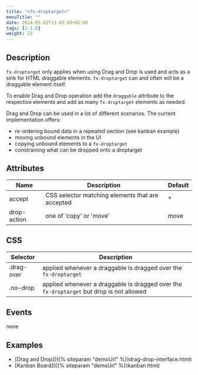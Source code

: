 ```yaml
---
title: "<fx-droptarget>"
menuTitle: ""
date: 2024-05-02T13:45:49+02:00
tags: [2.1.0]
weight: 23
---
```


## Description

`fx-droptarget` only applies when using Drag and Drop is used and acts as 
a sink for HTML draggable elements. `fx-droptarget` can and often will be a draggable element 
itself.

To enable Drag and Drop operation add the `draggable` attribute to the respective elements and add as many
`fx-droptarget` elements as needed. 

Drag and Drop can be used in a lot of different scenarios. The current implementation offers:
* re-ordering bound data in a repeated section (see kanban example)
* moving unbound elements in the UI
* copying unbound elements to a `fx-droptarget`
* constraining what can be dropped onto a droptarget


## Attributes
| Name          | Description                                       | Default |
|---------------|---------------------------------------------------|---|
| accept        | CSS selector matching elements that are accepted  | * |
| drop-action   | one of 'copy' or 'move'                           | move |


## CSS 
| Selector   | Description                                                                              |
|------------|------------------------------------------------------------------------------------------|
| .drag-over | applied whenever a draggable is dragged over the `fx-droptarget`                         |
| .no-drop   | applied whenever a draggable is dragged over the `fx-droptarget` but drop is not allowed |

## Events

none

## Examples

* [Drag and Drop]({{% siteparam "demoUrl" %}}drag-drop-interface.html)
* [Kanban Board]({{% siteparam "demoUrl" %}}kanban.html)
